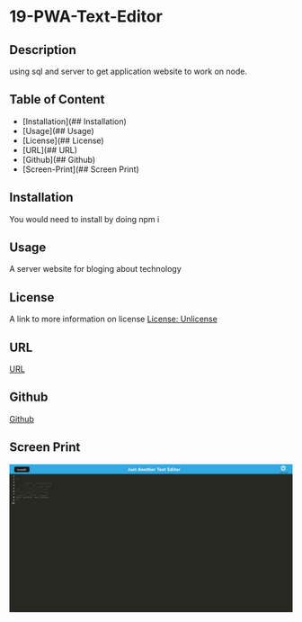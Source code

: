 # 19-PWA-Text-Editor


## Description
using sql and server to get application website to work on node. 

## Table of Content
- [Installation](## Installation)
- [Usage](## Usage)
- [License](## License)
- [URL](## URL)
- [Github](## Github)
- [Screen-Print](## Screen Print)

## Installation
You would need to install by doing 
npm i 

## Usage
A server website for bloging about technology

## License
A link to more information on license
[License: Unlicense](http://unlicense.org/)

## URL
[URL](https://text-editor19-pwa.herokuapp.com/)
## Github
[Github](https://github.com/hkim84/19-PWA-Text-Editor)

## Screen Print
![image](./images/Web%20capture_20-2-2023_191614_text-editor19-pwa.herokuapp.com.jpeg)